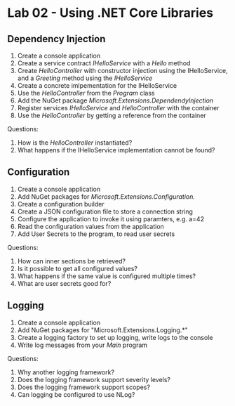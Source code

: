# Lab 02 - Using .NET Core Libraries

## Dependency Injection

1. Create a console application
2. Create a service contract *IHelloService* with a *Hello* method
3. Create *HelloController* with constructor injection using the IHelloService, and a *Greeting* method using the *IHelloService*
4. Create a concrete imlpementation for the IHelloService
5. Use the *HelloController* from the *Program* class
6. Add the NuGet package *Microsoft.Extensions.DependendyInjection*
7. Register services *IHelloService* and *HelloController* with the container
8. Use the *HelloController* by getting a reference from the container

Questions:

1. How is the *HelloController* instantiated?
2. What happens if the IHelloService implementation cannot be found?

## Configuration

1. Create a console application
2. Add NuGet packages for *Microsoft.Extensions.Configuration.*
3. Create a configuration builder
4. Create a JSON configuration file to store a connection string
5. Configure the application to invoke it using paramters, e.g. a=42
6. Read the configuration values from the application
7. Add User Secrets to the program, to read user secrets

Questions:

1. How can inner sections be retrieved?
2. Is it possible to get all configured values?
3. What happens if the same value is configured multiple times?
4. What are user secrets good for?

## Logging

1. Create a console application
2. Add NuGet packages for "Microsoft.Extensions.Logging.*"
3. Create a logging factory to set up logging, write logs to the console
4. Write log messages from your *Main* program

Questions:

1. Why another logging framework?
2. Does the logging framework support severity levels?
3. Does the logging framework support scopes?
4. Can logging be configured to use NLog?
